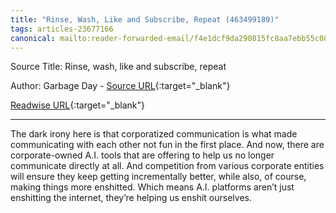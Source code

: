 ```yaml
---
title: "Rinse, Wash, Like and Subscribe, Repeat (463499189)"
tags: articles-23677166
canonical: mailto:reader-forwarded-email/f4e1dcf9da290815fc8aa7ebb55c08ef
---
```


Source Title: Rinse, wash, like and subscribe, repeat

Author: Garbage Day - [Source URL](mailto:reader-forwarded-email/f4e1dcf9da290815fc8aa7ebb55c08ef){:target="_blank"}

[Readwise URL](https://readwise.io/open/463499189){:target="_blank"}

---

The dark irony here is that corporatized communication is what made communicating with each other not fun in the first place. And now, there are corporate-owned A.I. tools that are offering to help us no longer communicate directly at all. And competition from various corporate entities will ensure they keep getting incrementally better, while also, of course, making things more enshitted. Which means A.I. platforms aren’t just enshitting the internet, they’re helping us enshit ourselves.
